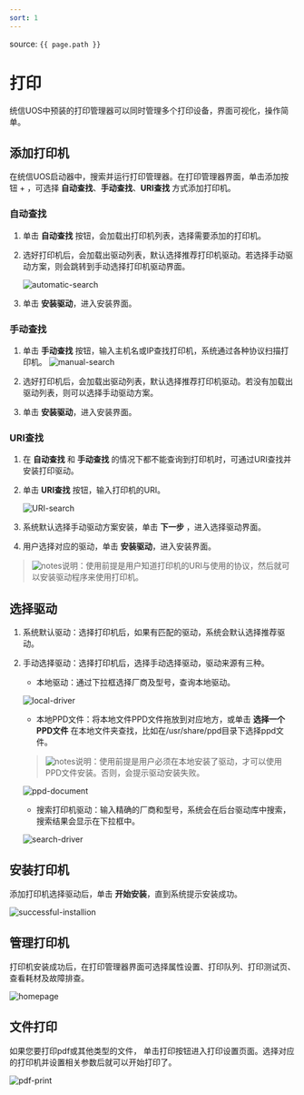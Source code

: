 ```yaml
---
sort: 1
---
```


source: `{{ page.path }}`


# 打印

统信UOS中预装的打印管理器可以同时管理多个打印设备，界面可视化，操作简单。

## 添加打印机

在统信UOS启动器中，搜索并运行打印管理器。在打印管理器界面，单击添加按钮 + ，可选择 **自动查找**、**手动查找**、**URI查找** 方式添加打印机。

### 自动查找

1. 单击 **自动查找** 按钮，会加载出打印机列表，选择需要添加的打印机。

2. 选好打印机后，会加载出驱动列表，默认选择推荐打印机驱动。若选择手动驱动方案，则会跳转到手动选择打印机驱动界面。

   ![automatic-search](fig/automatic-search.png)

3. 单击 **安装驱动**，进入安装界面。


### 手动查找

1. 单击 **手动查找** 按钮，输入主机名或IP查找打印机，系统通过各种协议扫描打印机。
   ![manual-search](fig/manual-search.png)

2. 选好打印机后，会加载出驱动列表，默认选择推荐打印机驱动。若没有加载出驱动列表，则可以选择手动驱动方案。
3. 单击 **安装驱动**，进入安装界面。

### URI查找

1. 在 **自动查找** 和 **手动查找** 的情况下都不能查询到打印机时，可通过URI查找并安装打印驱动。

2. 单击 **URI查找** 按钮，输入打印机的URI。

   ![URI-search](fig/URI-search.png)

3. 系统默认选择手动驱动方案安装，单击 **下一步** ，进入选择驱动界面。

4. 用户选择对应的驱动，单击 **安装驱动**，进入安装界面。

> ![notes](fig/notes.svg)说明：使用前提是用户知道打印机的URI与使用的协议，然后就可以安装驱动程序来使用打印机。


## 选择驱动

1. 系统默认驱动：选择打印机后，如果有匹配的驱动，系统会默认选择推荐驱动。

2. 手动选择驱动：选择打印机后，选择手动选择驱动，驱动来源有三种。


   * 本地驱动：通过下拉框选择厂商及型号，查询本地驱动。

   ![local-driver](fig/local-driver.png)

   * 本地PPD文件：将本地文件PPD文件拖放到对应地方，或单击 **选择一个PPD文件** 在本地文件夹查找，比如在/usr/share/ppd目录下选择ppd文件。

   > ![notes](fig/notes.svg)说明：使用前提是用户必须在本地安装了驱动，才可以使用PPD文件安装。否则，会提示驱动安装失败。

   ![ppd-document](fig/ppd-document.png)


   * 搜索打印机驱动：输入精确的厂商和型号，系统会在后台驱动库中搜索，搜索结果会显示在下拉框中。

   ![search-driver](fig/search-driver.png)

## 安装打印机

添加打印机选择驱动后，单击 **开始安装**，直到系统提示安装成功。

![successful-installion](fig/successful-installion.png)

## 管理打印机

打印机安装成功后，在打印管理器界面可选择属性设置、打印队列、打印测试页、查看耗材及故障排查。

![homepage](fig/homepage.png)

## 文件打印

如果您要打印pdf或其他类型的文件， 单击打印按钮进入打印设置页面。选择对应的打印机并设置相关参数后就可以开始打印了。

![pdf-print](fig/pdf-print.png)

